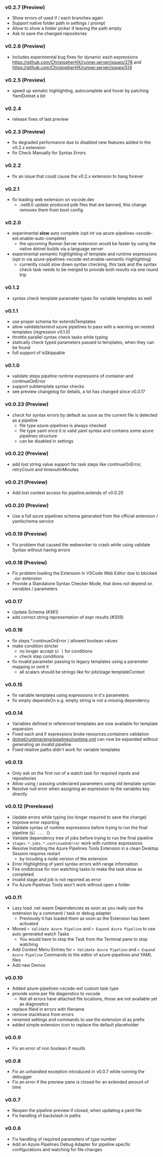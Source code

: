 ### v0.2.7 (Preview)
- Show errors of used if / each branches again
- Support native folder path in settings / prompt
- Allow to show a folder picker if leaving the path empty
- Ask to save the changed repositories

### v0.2.6 (Preview)
- Includes experimental bug fixes for dynamic each expressions https://github.com/ChristopherHX/runner.server/issues/278 and https://github.com/ChristopherHX/runner.server/issues/514

### v0.2.5 (Preview)
- speed up sematic highlighting, autocomplete and hover by patching YamlDotnet a bit

### v0.2.4
- release fixes of last preview

### v0.2.3 (Preview)
- fix degraded performance due to disabled new features added in the v0.2.x extension 
- fix Check Manually for Syntax Errors

### v0.2.2
- fix an issue that could cause the v0.2.x extension to hang forever

### v0.2.1
- fix loading web extension on vscode.dev
  - .net8.0 update produced pdb files that are banned, this change removes them from boot config

### v0.2.0
- experimental **slow** auto complete (opt int via azure-pipelines-vscode-ext.enable-auto-complete)
  - the upcoming Runner.Server extension would be faster by using the native dotnet builds via a language server
- experimental semantic highlighting of template and runtime expressions (opt in via azure-pipelines-vscode-ext.enable-semantic-highlighting)
  - currently could slow down syntax checking, this task and the syntax check task needs to be merged to provide both results via one round trip

### v0.1.2
- syntax check template parameter types for variable templates as well

### v0.1.1
- use proper schema for extendsTemplates
- allow validate/extend azure pipelines to pass with a warning on nested templates (regression v0.1.0)
- throttle parallel syntax check tasks while typing
- statically check typed parameters passed to templates, when they can be found
- full support of isSkippable

### v0.1.0
- validate steps pipeline runtime expressions of container and continueOnError
- support subtemplate syntax checks
- see preview changelog for details, a lot has changed since v0.0.17

### v0.0.23 (Preview)
- check for syntax errors by default as soon as the current file is detected as a pipeline
  - file type azure-pipelines is always checked
  - file type yaml once it is valid yaml syntax and contains some azure pipelines structure
  - can be disabled in settings

### v0.0.22 (Preview)
- add lost string value support for task steps like continueOnError, retryCount and timeoutInMinutes

### v0.0.21 (Preview)
- Add lost context access for pipeline.extends of v0.0.20

### v0.0.20 (Preview)
- Use a full azure pipelines schema generated from the official extension / yamlschema service

### v0.0.19 (Preview)
- Fix problem that caused the webworker to crash while using validate Syntax without having errors

### v0.0.18 (Preview)
- Fix problem loading the Extension in VSCode Web Editor due to blocked `.dat` extension
- Provide a Standalone Syntax Checker Mode, that does not depend on variables / parameters

### v0.0.17
- Update Schema (#361)
- add correct string representation of expr results (#359)

### v0.0.16
- fix steps.*.continueOnError / allowed boolean values 
- make condition stricter
  - no longer accept `$[ ]` for conditions
  - check step conditions
- fix invalid parameter passing to legacy templates using a parameter mapping or omit it
  - all scalars should be strings like for job/stage templateContext

### v0.0.15
- fix variable templates using expressions in it's parameters
- fix empty dependsOn e.g. empty string is not a missing dependency

### v0.0.14
- Variables defined in referenced templates are now available for template expansion
- Fixed each and if expressions broke resources.containers validation
- [dotnet/runtime/eng/pipelines/runtime.yml](https://github.com/dotnet/runtime/blob/d79bb01433401a144816a386c5411ac4c08b6187/eng/pipelines/runtime.yml) can now be expanded without generating an invalid pipeline
- Fixed relative paths didn't work for variable templates

### v0.0.13
- Only ask on the first run of a watch task for required inputs and repositories
- Allow using / passing undeclared parameters using old template syntax
- Resolve null error when assigning an expression to the variables key directly

### v0.0.12 (Prerelease)
- Update errors while typing (no longer required to save the change)
- Improve error reporting
- Validate syntax of runtime expressions before trying to run the final pipeline (`$[ ... ]`)
- Validate dependency tree of jobs before trying to run the final pipeline
- `stages.*.jobs.*.continueOnError` work with runtime expressions
- Resolve Installing the Azure Pipelines Tools Extension in a clean Desktop Session requires restart
  - by incuding a node version of the extension
- Error Highlighting of yaml syntax errors with range information
- Fire ondidclose for non watching tasks to make the task show as completed
- invalid stage and job is not reported as error
- Fix Azure Pipelines Tools won't work without open a folder

### v0.0.11

- Lazy load .net wasm Dependencies as soon as you really use the extension by a command / task or debug adapter
  - Previously it has loaded them as soon as the Extension has been activated
- Moved `> Validate Azure Pipeline` and `> Expand Azure Pipeline` to use auto generated watch Tasks
  - You would have to stop the Task from the Terminal pane to stop watching
- Add Context Menu Entries for `> Validate Azure Pipeline` and `> Expand Azure Pipeline` Commands to the editor of azure-pipelines and YAML files
- Add new Demos

### v0.0.10

- Added azure-pipelines-vscode-ext custom task type
- provide some per file diagonstics to vscode
  - Not all errors have attached file locations, those are not available yet as diagnostics
- replace fileid in errors with filename
- remove stacktrace from errors
- renamed settings and commands to use the extension id as prefix
- added simple extension icon to replace the default placeholder

### v0.0.9

- Fix an error of non boolean if results

### v0.0.8

- Fix an unhandled exception introduced in v0.0.7 while running the debugger
- Fix an error if the preview pane is closed for an extended amount of time

### v0.0.7

- Reopen the pipeline preview if closed, when updating a yaml file
- Fix handling of backslash in paths

### v0.0.6
- Fix handling of required parameters of type number
- Add an Azure Pipelines Debug Adapter for pipeline specfic configurations and watching for file changes
